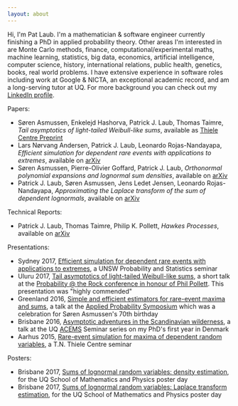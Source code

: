 ```yaml
---
layout: about
---
```


Hi, I'm Pat Laub. I'm a mathematician & software engineer currently finishing a PhD in applied probability theory. Other areas I'm interested in are Monte Carlo methods, finance, computational/experimental maths, machine learning, statistics, big data, economics, artificial intelligence, computer science, history, international relations, public health, genetics, books, real world problems. I have extensive experience in software roles including work at Google & NICTA, an exceptional academic record, and am a long-serving tutor at UQ. For more background you can check out my [LinkedIn profile](https://www.linkedin.com/in/plaub).


Papers:
- Søren Asmussen, Enkelejd Hashorva, Patrick J. Laub, Thomas Taimre, _Tail asymptotics of light-tailed Weibull-like sums_, available as [Thiele Centre Preprint](https://data.math.au.dk/publications/thiele/2017/math-thiele-2017-04.pdf)
- Lars Nørvang Andersen, Patrick J. Laub, Leonardo Rojas-Nandayapa, _Efficient simulation for dependent rare events with applications to extremes_, available on [arXiv](https://arxiv.org/abs/1609.09725)
- Søren Asmussen, Pierre-Olivier Goffard, Patrick J. Laub, _Orthonormal polynomial expansions and lognormal sum densities_, available on [arXiv](https://arxiv.org/abs/1601.01763)
- Patrick J. Laub, Søren Asmussen, Jens Ledet Jensen, Leonardo Rojas-Nandayapa, _Approximating the Laplace transform of the sum of dependent lognormals_, available on [arXiv](https://arxiv.org/abs/1507.03750)

Technical Reports:
- Patrick J. Laub, Thomas Taimre, Philip K. Pollett, _Hawkes Processes_, available on [arXiv](https://arxiv.org/abs/1507.02822)

Presentations:
- Sydney 2017, [Efficient simulation for dependent rare events with applications to extremes](/pdfs/sydney.pdf), a UNSW Probability and Statistics seminar
- Uluru 2017, [Tail asymptotics of light-tailed Weibull-like sums](/pdfs/uluru.pdf), a short talk at the [Probability @ the Rock conference in honour of Phil Pollett](https://acems.org.au/news/phil-pollett-APatR-conf). This presentation was "highly commended"
- Greenland 2016, [Simple and efficient estimators for rare-event maxima and sums](/pdfs/greenland.pdf), a talk at the [Applied Probability Symposium](http://thiele.au.dk/events/conferences/2016/ilulissat/) which was a celebration for Søren Asmussen's 70th birthday
- Brisbane 2016, [Asymptotic adventures in the Scandinavian wilderness](/pdfs/asymptotic_adventures.pdf), a talk at the UQ [ACEMS](http://acems.org.au/) Seminar series on my PhD's first year in Denmark
- Aarhus 2015, [Rare-event simulation for maxima of dependent random variables](/pdfs/aarhus.pdf), a T.N. Thiele Centre seminar  

Posters:
- Brisbane 2017, [Sums of lognormal random variables: density estimation](/pdfs/sln_density_poster.pdf), for the UQ School of Mathematics and Physics poster day
- Brisbane 2017, [Sums of lognormal random variables: Laplace transform estimation](/pdfs/sln_laplace_poster.pdf), for the UQ School of Mathematics and Physics poster day